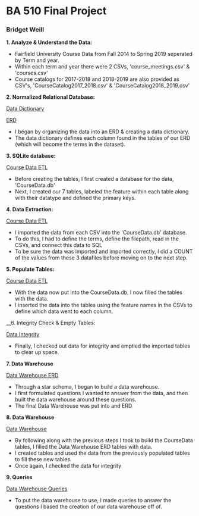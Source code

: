 # __BA 510 Final Project__
### Bridget Weill

__1. Analyze & Understand the Data:__
   - Fairfield University Course Data from Fall 2014 to Spring 2019 seperated by Term and year. 
   - Within each term and year there were 2 CSVs, 'course_meetings.csv' & 'courses.csv'
   - Course catalogs for 2017-2018 and 2018-2019 are also provided as CSV's, 'CourseCatalog2017_2018.csv' & 'CourseCatalog2018_2019.csv'
    
__2. Normalized Relational Database:__

[Data Dictionary](CourseDataDictionary.md)
      
[ERD](CourseDataERD.pdf)
      
   - I began by organizing the data into an ERD & creating a data dictionary.
   - The data dictionary defines each column found in the tables of our ERD (which will become the terms in the dataset).
   
__3. SQLite database:__

   [Course Data ETL](CourseDataETL.ipynb)
  
   - Before creating the tables, I first created a database for the data, 'CourseData.db'
   - Next, I created our 7 tables, labeled the feature within each table along with their datatype and defined the primary keys.
   
__4. Data Extraction:__

   [Course Data ETL](CourseDataETL.ipynb)
   
   - I imported the data from each CSV into the 'CourseData.db' database.
   - To do this, I had to define the terms, define the filepath, read in the CSVs, and connect this data to SQL
   - To be sure the data was imported and imported correctly, I did a COUNT of the values from these 3 datafiles before moving on to the next step. 
   
   
__5. Populate Tables:__

   [Course Data ETL](CourseDataETL.ipynb)
   
   - With the data now put into the CourseData.db, I now filled the tables with the data. 
   - I inserted the data into the tables using the feature names in the CSVs to define which data went to each column.
   
__6. Integrity Check & Empty Tables:

   [Data Integrity](CourseDataTests.ipynb)
   
   - Finally, I checked out data for integrity and emptied the imported tables to clear up space.
   
__7. Data Warehouse__

   [Data Warehouse ERD](Class-Fact-Table.pdf)

   - Through a star schema, I began to build a data warehouse.
   - I first formulated questions I wanted to answer from the data, and then built the data warehouse around these questions.
   - The final Data Warehouse was put into and ERD

__8. Data Warehouse__

   [Data Warehouse](CourseDataWarehouseTest.ipynb)

   - By following along with the previous steps I took to build the CourseData tables, I filled the Data Warehouse ERD tables with data.
   - I created tables and used the data from the previously populated tables to fill these new tables.
   - Once again, I checked the data for integrity
   
__9. Queries__

   [Data Warehouse Queries](CourseDataWarehouseDemo.ipynb)

   - To put the data warehouse to use, I made queries to answer the questions I based the creation of our data warehouse off of.  